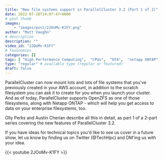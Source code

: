 ```yaml
---
title: "New file systems support in ParallelCluster 3.2 (Part 1 of 2)"
date: 2022-07-28T14:07:47+0000
# post thumb
images:
    - "images/post/2JOoMv-K1FY.png"
author: "Matt Vaughn"
# description
description: ""
video_id: "2JOoMv-K1FY"
# Taxonomies
categories: []
tags: [ "High Performance Computing",  "CPUs",  "EFA",  "netapp ONTAP",  "technical computing",  "elastic",  "MPI",  "bioinformatics",  "tightly-coupled",  "ParallelCluster",  "Lustre",  "filesystems",  "Storage",  "autoscaling",  "GPUs",  "ZFS",  "vizualization",  "cloud computing",  "EC2",  "infiniband",  "Schedulers",  "HPC",  "openzfs",  "DCV",  "elastic fabric adapter",  "scientific computing",  "lustre",  "virtualization",  "techshorts", ]
type: "regular" # available type (regular or featured)
draft: false
---
```


ParallelCluster can now mount lots and lots of file systems that you've previously created in your AWS account, in addition to the scratch filesystem you can ask it to create for you when you launch your cluster. And as of today, ParallelCluster supports OpenZFS as one of those filesystems, along with Netapp ONTAP - which will help you get access to data on your enterprise filesystems, too.

Olly Perks and Austin Cherian describe all this in detail, as part 1 of a 2-part series covering the new features of ParallelCluster 3.2.

If you have ideas for technical topics you'd like to see us cover in a future show, let us know by finding us on Twitter (@TechHpc) and DM'ing us with your idea.

{{< youtube 2JOoMv-K1FY >}}